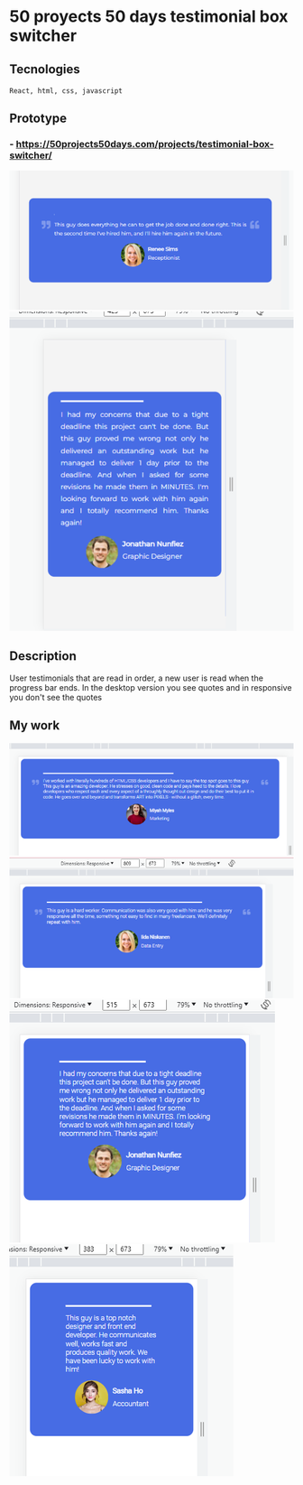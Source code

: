 # 50 proyects 50 days testimonial box switcher

## Tecnologies
    React, html, css, javascript

## Prototype

### - https://50projects50days.com/projects/testimonial-box-switcher/

![Alt text](image.png)
![Alt text](image-1.png)

## Description

User testimonials that are read in order, a new user is read when the progress bar ends. In the desktop version you see quotes and in responsive you don't see the quotes

## My work
![Alt text](image-5.png)
![Alt text](image-2.png)
![Alt text](image-3.png)
![Alt text](image-4.png)
